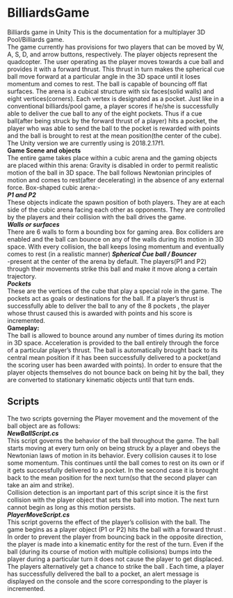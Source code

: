 # BilliardsGame
Billiards game in Unity 
This is the documentation for a multiplayer 3D Pool/Billiards game. <br />
The game currently has provisions for two players that can be moved by W, A, S, D, and arrow buttons, respectively. The  player objects represent the quadcopter. The user operating as the player moves towards a cue ball and provides it with a forward thrust. This thrust in turn makes the spherical cue ball move forward at a particular angle in the 3D space until it loses momentum and comes to rest. The ball is capable of bouncing off flat surfaces.
The arena is a cubical structure with six faces(solid walls) and eight vertices(corners). Each vertex is designated as a pocket. Just like in a conventional billiards/pool game, a player scores if he/she is successfully able to deliver the cue ball to any of the eight pockets. Thus if a cue ball(after being struck by the forward thrust of a player) hits a pocket, the player who was able to send the ball to the pocket is rewarded with points and the ball is brought to rest at the mean position(the center of the cube).
The Unity version we are currently using is 2018.2.17f1. <br />
**Game Scene and objects**<br />
The entire game takes place within a cubic arena and the gaming objects are placed within this arena: Gravity is disabled in order to permit realistic motion of the ball in 3D space. The ball follows Newtonian principles of motion and comes to rest(after decelerating) in the absence of any external force.
Box-shaped cubic arena:-
<br />
***P1 and P2***<br />
These objects indicate the spawn position of both players. They are at each side of the cubic arena facing each other as opponents. They are controlled by the players and their collision with the ball drives the game.<br />
***Walls or surfaces***<br />
There are 6 walls to form a bounding box for gaming area. Box colliders are enabled and the ball can bounce on any of the walls during its motion in 3D space. With every collision, the ball keeps losing momentum and eventually comes to rest (in a realistic manner)
***Spherical Cue ball / Bouncer***<br />
-present at the center of the arena by default. The players(P1 and P2) through their movements strike this ball and make it move along a certain trajectory.<br />
***Pockets***<br />
These are the vertices of the cube that play a special role in the game. The pockets act as goals or destinations for the ball. If a player’s thrust is successfully able to deliver the ball to any of the 8 pockets , the player whose thrust caused this is awarded with points and his score is incremented.<br />
**Gameplay:**<br />
The ball is allowed to bounce around any number of times during its motion in 3D space. Acceleration is provided to the ball entirely through the force of a particular player’s thrust. The ball is automatically brought back to its central mean position if it has been successfully delivered to a pocket(and the scoring user has been awarded with points).
In order to ensure that the player objects themselves do not bounce back on being hit by the ball, they are converted to stationary kinematic objects until that turn ends.  <br />
## Scripts
The two scripts governing the Player movement and the movement of the ball object are as follows:<br />
***NewBallScript.cs***<br />
This script governs the behavior of the ball throughout the game. The ball starts moving at every turn only on being struck by a player and obeys the Newtonian laws of motion in its behavior. Every collision causes it to lose some momentum. This continues until the ball comes to rest on its own or if it gets successfully delivered to a pocket. In the second case it is brought back to the mean position for the next turn(so that the second player can take an aim and strike).  
Collision detection is an important part of this script since it is the first collision with the player object that sets the ball into motion. The next turn cannot begin as long as this motion persists.<br />
***PlayerMoveScript.cs***<br />
This script governs the effect of the player’s collision with the ball. The game begins as a player object (P1 or P2) hits the ball with a forward thrust . In order to prevent the player from bouncing back in the opposite direction, the player is made into a kinematic entity for the rest of the turn. Even if the ball (during its course of motion with multiple collisions) bumps into the player during a particular turn it does not cause the player to get displaced.  The players alternatively get a chance to strike the ball . Each time, a player has successfully delivered the ball to a pocket, an alert message is displayed on the console and the score corresponding to the player is incremented.

